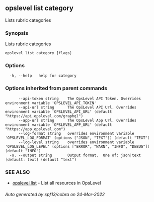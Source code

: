 ## opslevel list category

Lists rubric categories

### Synopsis

Lists rubric categories

```
opslevel list category [flags]
```

### Options

```
  -h, --help   help for category
```

### Options inherited from parent commands

```
      --api-token string    The OpsLevel API Token. Overrides environment variable 'OPSLEVEL_API_TOKEN'
      --api-url string      The OpsLevel API Url. Overrides environment variable 'OPSLEVEL_API_URL' (default "https://api.opslevel.com/graphql")
      --app-url string      The OpsLevel App Url. Overrides environment variable 'OPSLEVEL_APP_URL' (default "https://app.opslevel.com")
      --log-format string   overrides environment variable 'OPSLEVEL_LOG_FORMAT' (options ["JSON", "TEXT"]) (default "TEXT")
      --log-level string    overrides environment variable 'OPSLEVEL_LOG_LEVEL' (options ["ERROR", "WARN", "INFO", "DEBUG"]) (default "INFO")
  -o, --output string       Output format.  One of: json|text [default: text] (default "text")
```

### SEE ALSO

* [opslevel list](opslevel_list.md)	 - List all resources in OpsLevel

###### Auto generated by spf13/cobra on 24-Mar-2022
